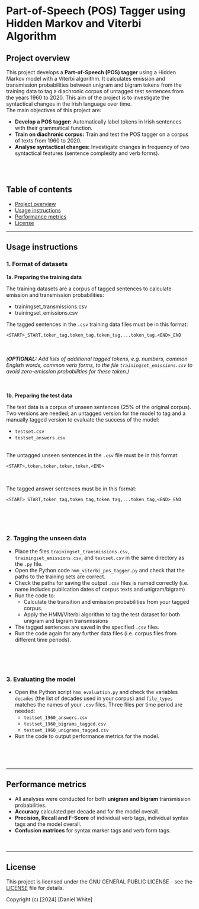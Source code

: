 # Part-of-Speech (POS) Tagger using Hidden Markov and Viterbi Algorithm

## Project overview

This project develops a **Part-of-Speech (POS) tagger** using a Hidden Markov model with a Viterbi algorithm. It calculates emission and transmission probabilities between unigram and bigram tokens from the training data to tag a diachronic corpus of untagged test sentences from the years 1960 to 2020. This aim of the project is to investigate the syntactical changes in the Irish language over time. 
<br>
The main objectives of this project are:
- **Develop a POS tagger:** Automatically label tokens in Irish sentences with their grammatical function.
- **Train on diachronic corpus:** Train and test the POS tagger on a corpus of texts from 1960 to 2020.
- **Analyse syntactical changes:** Investigate changes in frequency of two syntactical features (sentence complexity and verb forms).

<br> <br>

## Table of contents


- [Project overview](#project-overview) 
- [Usage instructions](#usage-instructions)
- [Performance metrics](#performance-metrics)
- [License](#license) 
  

---

## Usage instructions 

### 1. Format of datasets

**1a. Preparing the training data**

The training datasets are a corpus of tagged sentences to calculate emission and transmission probabilities:
- trainingset_transmissions.csv
- trainingset_emissions.csv



The tagged sentences in the `.csv` training data files must be in this format: 
 ```
 <START>_START,token_tag,token_tag,token_tag,...token_tag,<END>_END
 ```  
  <br> <br>
*(**OPTIONAL:** Add lists of additional tagged tokens, e.g. numbers, common English words, common verb forms, to the file `trainingset_emissions.csv` to avoid zero-emission probabilities for these token.)*
<br> <br> <br>

**1b. Preparing the test data**
  
The test data is a corpus of unseen sentences (25% of the original corpus). Two versions are needed; an untagged version for the model to tag and a manually tagged version to evaluate the success of the model:
- `testset.csv`
- `testset_answers.csv`
<br> <br>

The untagged unseen sentences in the `.csv` file must be in this format: 
```
<START>,token,token,token,token,<END> 
```
<br>

The tagged answer sentences must be in this format: 
```
<START>_START,token_tag,token_tag,token_tag,...token_tag,<END>_END
```  
	
<br> <br> <br> 

### 2. Tagging the unseen data
- Place the files `trainingset_transmissions.csv`, `trainingset_emissions.csv`, and `testset.csv` in the same directory as the `.py` file.
- Open the Python code `hmm_viterbi_pos_tagger.py` and check that the paths to the training sets are correct. 
- Check the paths for saving the output `.csv` files is named correctly (i.e. name includes publication dates of corpus texts and unigram/bigram)
- Run the code to:
	- Calculate the transition and emission probabilities from your tagged corpus.
	- Apply the HMM/Viterbi algorithm to tag the test dataset for both unigram and bigram transmissions
- The tagged sentences are saved in the specified `.csv` files.
- Run the code again for any further data files (i.e. corpus files from different time periods).  

<br> <br> <br> 

### 3. Evaluating the model
- Open the Python script `hmm_evaluation.py` and check the variables `decades` (the list of decades used in your corpus) and `file_types` matches the names of your `.csv` files. Three files per time period are needed:
	- `testset_1960_answers.csv`
	- `testset_1960_bigrams_tagged.csv`
	- `testset_1960_unigrams_tagged.csv`
- Run the code to output performance metrics for the model.

<br> <br> <br>

---

## Performance metrics
- All analyses were conducted for both **unigram and bigram** transmission probabilities.
- **Accuracy** calculated per decade and for the model overall.
- **Precision, Recall and F-Score** of individual verb tags, individual syntax tags and the model overall.
- **Confusion matrices** for syntax marker tags and verb form tags.
<br> <br> <br>
---

## License

This project is licensed under the GNU GENERAL PUBLIC LICENSE - see the [LICENSE](LICENSE.txt) file for details.

Copyright (c) [2024] [Daniel White]

